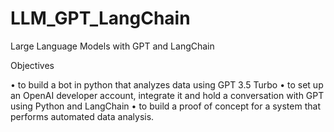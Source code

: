 # LLM_GPT_LangChain
Large Language Models with GPT and LangChain

Objectives

•	to build a bot in python that analyzes data using GPT 3.5 Turbo
•	to set up an OpenAI developer account, integrate it and hold a conversation with GPT using Python and LangChain
•	to build a proof of concept for a system that performs automated data analysis.

